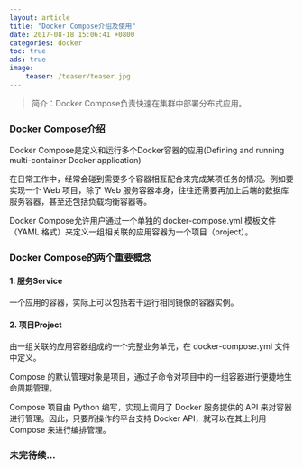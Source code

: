 ```yaml
---
layout: article
title: "Docker Compose介绍及使用"
date: 2017-08-18 15:06:41 +0800
categories: docker 
toc: true
ads: true
image:
    teaser: /teaser/teaser.jpg
---
```

>简介：Docker Compose负责快速在集群中部署分布式应用。

### Docker Compose介绍

Docker Compose是定义和运行多个Docker容器的应用(Defining and running multi-container Docker application)

在日常工作中，经常会碰到需要多个容器相互配合来完成某项任务的情况。例如要实现一个 Web 项目，除了 Web 服务容器本身，往往还需要再加上后端的数据库服务容器，甚至还包括负载均衡容器等。

Docker Compose允许用户通过一个单独的 docker-compose.yml 模板文件（YAML 格式）来定义一组相关联的应用容器为一个项目（project）。

### Docker Compose的两个重要概念 
 
#### 1. 服务Service 

一个应用的容器，实际上可以包括若干运行相同镜像的容器实例。

#### 2. 项目Project 

由一组关联的应用容器组成的一个完整业务单元，在 docker-compose.yml 文件中定义。


Compose 的默认管理对象是项目，通过子命令对项目中的一组容器进行便捷地生命周期管理。

Compose 项目由 Python 编写，实现上调用了 Docker 服务提供的 API 来对容器进行管理。因此，只要所操作的平台支持 Docker API，就可以在其上利用 Compose 来进行编排管理。

### 未完待续...

